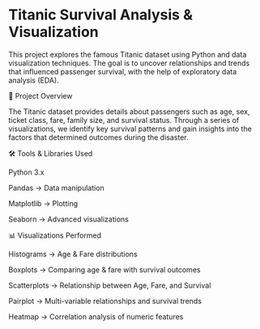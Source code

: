 
# Titanic Survival Analysis & Visualization


This project explores the famous Titanic dataset using Python and data visualization techniques.
The goal is to uncover relationships and trends that influenced passenger survival, with the help of exploratory data analysis (EDA).

📌 Project Overview

The Titanic dataset provides details about passengers such as age, sex, ticket class, fare, family size, and survival status.
Through a series of visualizations, we identify key survival patterns and gain insights into the factors that determined outcomes during the disaster.

🛠️ Tools & Libraries Used

Python 3.x

Pandas → Data manipulation

Matplotlib → Plotting

Seaborn → Advanced visualizations

📊 Visualizations Performed

Histograms → Age & Fare distributions

Boxplots → Comparing age & fare with survival outcomes

Scatterplots → Relationship between Age, Fare, and Survival

Pairplot → Multi-variable relationships and survival trends

Heatmap → Correlation analysis of numeric features
